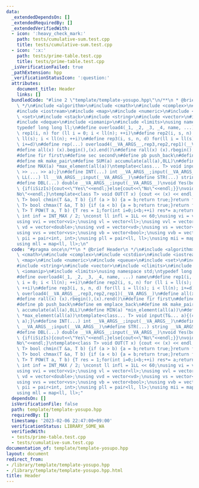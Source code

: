 ```yaml
---
data:
  _extendedDependsOn: []
  _extendedRequiredBy: []
  _extendedVerifiedWith:
  - icon: ':heavy_check_mark:'
    path: tests/cumulative-sum.test.cpp
    title: tests/cumulative-sum.test.cpp
  - icon: ':x:'
    path: tests/prime-table.test.cpp
    title: tests/prime-table.test.cpp
  _isVerificationFailed: true
  _pathExtension: hpp
  _verificationStatusIcon: ':question:'
  attributes:
    document_title: Header
    links: []
  bundledCode: "#line 2 \"template/template-yosupo.hpp\"\n/**\n * @brief Header\n\
    \ */\n#include <algorithm>\n#include <cmath>\n#include <complex>\n#include <cstdio>\n\
    #include <iostream>\n#include <map>\n#include <numeric>\n#include <queue>\n#include\
    \ <set>\n#include <stack>\n#include <string>\n#include <vector>\n#include <climits>\n\
    #include <deque>\n#include <iomanip>\n#include <limits>\nusing namespace std;\n\
    typedef long long ll;\n#define overload4(_1, _2, _3, _4, name, ...) name\n#define\
    \ rep1(i, n) for (ll i = 0; i < ll(n); ++i)\n#define rep2(i, s, n) for (ll i =\
    \ ll(s); i < ll(n); ++i)\n#define rep3(i, s, n, d) for(ll i = ll(s); i < ll(n);\
    \ i+=d)\n#define rep(...) overload4(__VA_ARGS__,rep3,rep2,rep1)(__VA_ARGS__)\n\
    #define all(x) (x).begin(),(x).end()\n#define rall(x) (x).rbegin(),(x).rend()\n\
    #define fir first\n#define sec second\n#define pb push_back\n#define em emplace_back\n\
    #define mk make_pair\n#define SUM(a) accumulate(all(a),0LL)\n#define MIN(a) *min_element(all(a))\n\
    #define MAX(a) *max_element(all(a))\ntemplate<class... T> void input(T&... a){(cin\
    \ >> ... >> a);}\n#define INT(...) int __VA_ARGS__;input(__VA_ARGS__)\n#define\
    \ LL(...) ll __VA_ARGS__;input(__VA_ARGS__)\n#define STR(...) string __VA_ARGS__;input(__VA_ARGS__)\n\
    #define DBL(...) double __VA_ARGS__;input(__VA_ARGS__)\nvoid Yes(bool iSizIs=true)\
    \ {if(iSizIs){cout<<\"Yes\"<<endl;}else{cout<<\"No\"<<endl;}}\nvoid No() {cout<<\"\
    No\"<<endl;}\ntemplate<class T> void OUT(T x) {cout << (x) << endl;}\ntemplate<class\
    \ T> bool chmin(T &a, T b) {if (a > b) {a = b;return true;}return false;}\ntemplate<class\
    \ T> bool chmax(T &a, T b) {if (a < b) {a = b;return true;}return false;}\ntemplate<class\
    \ T> T POW(T a, T b) {T res = 1;for(int i=0;i<b;++i) res*= a;return res;}\nconst\
    \ int inf = INT_MAX / 2; \nconst ll infl = 1LL << 60;\nusing vi = vector<int>;\n\
    using vvi = vector<vi>;\nusing vl = vector<ll>;\nusing vvl = vector<vl>;\nusing\
    \ vd = vector<double>;\nusing vvd = vector<vd>;\nusing vs = vector<string>;\n\
    using vvs = vector<vs>;\nusing vb = vector<bool>;\nusing vvb = vector<vb>;\nusing\
    \ pii = pair<int, int>;\nusing pll = pair<ll, ll>;\nusing mii = map<int, int>;\n\
    using mll = map<ll, ll>;\n"
  code: "#pragma once\n/**\n * @brief Header\n */\n#include <algorithm>\n#include\
    \ <cmath>\n#include <complex>\n#include <cstdio>\n#include <iostream>\n#include\
    \ <map>\n#include <numeric>\n#include <queue>\n#include <set>\n#include <stack>\n\
    #include <string>\n#include <vector>\n#include <climits>\n#include <deque>\n#include\
    \ <iomanip>\n#include <limits>\nusing namespace std;\ntypedef long long ll;\n\
    #define overload4(_1, _2, _3, _4, name, ...) name\n#define rep1(i, n) for (ll\
    \ i = 0; i < ll(n); ++i)\n#define rep2(i, s, n) for (ll i = ll(s); i < ll(n);\
    \ ++i)\n#define rep3(i, s, n, d) for(ll i = ll(s); i < ll(n); i+=d)\n#define rep(...)\
    \ overload4(__VA_ARGS__,rep3,rep2,rep1)(__VA_ARGS__)\n#define all(x) (x).begin(),(x).end()\n\
    #define rall(x) (x).rbegin(),(x).rend()\n#define fir first\n#define sec second\n\
    #define pb push_back\n#define em emplace_back\n#define mk make_pair\n#define SUM(a)\
    \ accumulate(all(a),0LL)\n#define MIN(a) *min_element(all(a))\n#define MAX(a)\
    \ *max_element(all(a))\ntemplate<class... T> void input(T&... a){(cin >> ... >>\
    \ a);}\n#define INT(...) int __VA_ARGS__;input(__VA_ARGS__)\n#define LL(...) ll\
    \ __VA_ARGS__;input(__VA_ARGS__)\n#define STR(...) string __VA_ARGS__;input(__VA_ARGS__)\n\
    #define DBL(...) double __VA_ARGS__;input(__VA_ARGS__)\nvoid Yes(bool iSizIs=true)\
    \ {if(iSizIs){cout<<\"Yes\"<<endl;}else{cout<<\"No\"<<endl;}}\nvoid No() {cout<<\"\
    No\"<<endl;}\ntemplate<class T> void OUT(T x) {cout << (x) << endl;}\ntemplate<class\
    \ T> bool chmin(T &a, T b) {if (a > b) {a = b;return true;}return false;}\ntemplate<class\
    \ T> bool chmax(T &a, T b) {if (a < b) {a = b;return true;}return false;}\ntemplate<class\
    \ T> T POW(T a, T b) {T res = 1;for(int i=0;i<b;++i) res*= a;return res;}\nconst\
    \ int inf = INT_MAX / 2; \nconst ll infl = 1LL << 60;\nusing vi = vector<int>;\n\
    using vvi = vector<vi>;\nusing vl = vector<ll>;\nusing vvl = vector<vl>;\nusing\
    \ vd = vector<double>;\nusing vvd = vector<vd>;\nusing vs = vector<string>;\n\
    using vvs = vector<vs>;\nusing vb = vector<bool>;\nusing vvb = vector<vb>;\nusing\
    \ pii = pair<int, int>;\nusing pll = pair<ll, ll>;\nusing mii = map<int, int>;\n\
    using mll = map<ll, ll>;"
  dependsOn: []
  isVerificationFile: false
  path: template/template-yosupo.hpp
  requiredBy: []
  timestamp: '2023-02-06 22:47:00+09:00'
  verificationStatus: LIBRARY_SOME_WA
  verifiedWith:
  - tests/prime-table.test.cpp
  - tests/cumulative-sum.test.cpp
documentation_of: template/template-yosupo.hpp
layout: document
redirect_from:
- /library/template/template-yosupo.hpp
- /library/template/template-yosupo.hpp.html
title: Header
---
```

